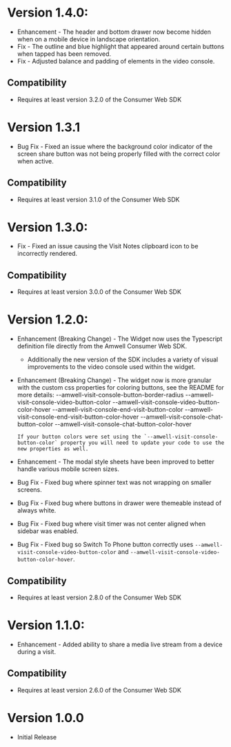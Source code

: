 <!---
 * American Well Visit Console Widget
 *
 * Copyright © 2019 American Well.
 * All rights reserved.
 *
 * It is illegal to use, reproduce or distribute
 * any part of this Intellectual Property without
 * prior written authorization from American Well.
 */
-->
# Version 1.4.0:
- Enhancement - The header and bottom drawer now become hidden when on a mobile device in landscape orientation.
- Fix - The outline and blue highlight that appeared around certain buttons when tapped has been removed.
- Fix - Adjusted balance and padding of elements in the video console.

## Compatibility
- Requires at least version 3.2.0 of the Consumer Web SDK

# Version 1.3.1
- Bug Fix - Fixed an issue where the background color indicator of the screen share button was not being properly filled with the correct color when active.

## Compatibility
- Requires at least version 3.1.0 of the Consumer Web SDK

# Version 1.3.0:
- Fix - Fixed an issue causing the Visit Notes clipboard icon to be incorrectly rendered.

## Compatibility
- Requires at least version 3.0.0 of the Consumer Web SDK

# Version 1.2.0:

- Enhancement (Breaking Change) - The Widget now uses the Typescript definition file directly from the Amwell Consumer Web SDK.
    - Additionally the new version of the SDK includes a variety of visual improvements to the video console used within the widget.

- Enhancement (Breaking Change) - The widget now is more granular with the custom css properties for coloring buttons, see the README for more details:
      --amwell-visit-console-button-border-radius
      --amwell-visit-console-video-button-color
      --amwell-visit-console-video-button-color-hover
      --amwell-visit-console-end-visit-button-color
      --amwell-visit-console-end-visit-button-color-hover
      --amwell-visit-console-chat-button-color
      --amwell-visit-console-chat-button-color-hover

      If your button colors were set using the `--amwell-visit-console-button-color` property you will need to update your code to use the new properties as well.

- Enhancement - The modal style sheets have been improved to better handle various mobile screen sizes.
- Bug Fix - Fixed bug where spinner text was not wrapping on smaller screens.
- Bug Fix - Fixed bug where buttons in drawer were themeable instead of always white.
- Bug Fix - Fixed bug where visit timer was not center aligned when sidebar was enabled.
- Bug Fix - Fixed bug so Switch To Phone button correctly uses `--amwell-visit-console-video-button-color` and `--amwell-visit-console-video-button-color-hover`.

## Compatibility
- Requires at least version 2.8.0 of the Consumer Web SDK

# Version 1.1.0:
- Enhancement - Added ability to share a media live stream from a device during a visit.

## Compatibility
- Requires at least version 2.6.0 of the Consumer Web SDK

# Version 1.0.0

- Initial Release
